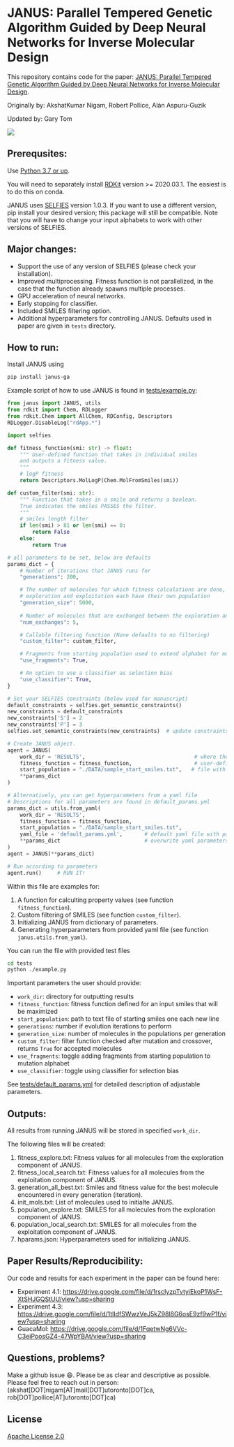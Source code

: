 # JANUS: Parallel Tempered Genetic Algorithm Guided by Deep Neural Networks for Inverse Molecular Design
This repository contains code for the paper: [JANUS: Parallel Tempered Genetic Algorithm Guided by Deep Neural Networks for Inverse Molecular Design](https://arxiv.org/abs/2106.04011). 

Originally by: AkshatKumar Nigam, Robert Pollice, Alán Aspuru-Guzik 

Updated by: Gary Tom

<img align="center" src="https://github.com/aspuru-guzik-group/JANUS/blob/main/aux_files/logo.png"/>


## Prerequsites: 

Use [Python 3.7 or up](https://www.python.org/download/releases/3.0/).

You will need to separately install [RDKit](https://www.rdkit.org/docs/Install.html) version >= 2020.03.1. The easiest is to do this on conda.

JANUS uses [SELFIES](https://github.com/aspuru-guzik-group/selfies) version 1.0.3. If you want to use a different version, pip install your desired version; this package will still be compatible. Note that you will have to change your input alphabets to work with other versions of SELFIES.


## Major changes:

- Support the use of any version of SELFIES (please check your installation).
- Improved multiprocessing. Fitness function is not parallelized, in the case that the function already spawns multiple processes.
- GPU acceleration of neural networks.
- Early stopping for classifier. 
- Included SMILES filtering option.
- Additional hyperparameters for controlling JANUS. Defaults used in paper are given in `tests` directory.

## How to run: 

Install JANUS using 

```bash
pip install janus-ga
```

Example script of how to use JANUS is found in [tests/example.py](https://github.com/aspuru-guzik-group/JANUS/blob/main/tests/example.py):

```python
from janus import JANUS, utils
from rdkit import Chem, RDLogger
from rdkit.Chem import AllChem, RDConfig, Descriptors
RDLogger.DisableLog("rdApp.*")

import selfies

def fitness_function(smi: str) -> float:
    """ User-defined function that takes in individual smiles 
    and outputs a fitness value.
    """
    # logP fitness
    return Descriptors.MolLogP(Chem.MolFromSmiles(smi))

def custom_filter(smi: str):
    """ Function that takes in a smile and returns a boolean.
    True indicates the smiles PASSES the filter.
    """
    # smiles length filter
    if len(smi) > 81 or len(smi) == 0:
        return False
    else:
        return True

# all parameters to be set, below are defaults
params_dict = {
    # Number of iterations that JANUS runs for
    "generations": 200,

    # The number of molecules for which fitness calculations are done, 
    # exploration and exploitation each have their own population
    "generation_size": 5000,
    
    # Number of molecules that are exchanged between the exploration and exploitation
    "num_exchanges": 5,

    # Callable filtering function (None defaults to no filtering)
    "custom_filter": custom_filter,

    # Fragments from starting population used to extend alphabet for mutations
    "use_fragments": True,

    # An option to use a classifier as selection bias
    "use_classifier": True,
}

# Set your SELFIES constraints (below used for manuscript)
default_constraints = selfies.get_semantic_constraints()
new_constraints = default_constraints
new_constraints['S'] = 2
new_constraints['P'] = 3
selfies.set_semantic_constraints(new_constraints)  # update constraints

# Create JANUS object.
agent = JANUS(
    work_dir = 'RESULTS',                                   # where the results are saved
    fitness_function = fitness_function,                    # user-defined fitness for given smiles
    start_population = "./DATA/sample_start_smiles.txt",   # file with starting smiles population
    **params_dict
)

# Alternatively, you can get hyperparameters from a yaml file
# Descriptions for all parameters are found in default_params.yml
params_dict = utils.from_yaml(
    work_dir = 'RESULTS',  
    fitness_function = fitness_function, 
    start_population = "./DATA/sample_start_smiles.txt",
    yaml_file = 'default_params.yml',       # default yaml file with parameters
    **params_dict                           # overwrite yaml parameters with dictionary
)
agent = JANUS(**params_dict)

# Run according to parameters
agent.run()     # RUN IT!
```

Within this file are examples for: 
1. A function for calculting property values (see function `fitness_function`). 
2. Custom filtering of SMILES (see function `custom_filter`).
3. Initializing JANUS from dictionary of parameters.
4. Generating hyperparameters from provided yaml file (see function `janus.utils.from_yaml`).


You can run the file with provided test files

```bash
cd tests
python ./example.py
```


Important parameters the user should provide:
- `work_dir`: directory for outputting results
- `fitness_function`: fitness function defined for an input smiles that will be maximized
- `start_population`: path to text file of starting smiles one each new line
- `generations`: number if evolution iterations to perform
- `generation_size`: number of molecules in the populations per generation
- `custom_filter`: filter function checked after mutation and crossover, returns `True` for accepted molecules
- `use_fragments`: toggle adding fragments from starting population to mutation alphabet
- `use_classifier`: toggle using classifier for selection bias

See [tests/default_params.yml](https://github.com/aspuru-guzik-group/JANUS/blob/main/tests/default_params.yml) for detailed description of adjustable parameters.


## Outputs: 

All results from running JANUS will be stored in specified `work_dir`. 

The following files will be created: 
1. fitness_explore.txt: 
   Fitness values for all molecules from the exploration component of JANUS.    
2. fitness_local_search.txt: 
   Fitness values for all molecules from the exploitation component of JANUS. 
3. generation_all_best.txt: 
   Smiles and fitness value for the best molecule encountered in every generation (iteration). 
4. init_mols.txt: 
   List of molecules used to initialte JANUS. 
5. population_explore.txt: 
   SMILES for all molecules from the exploration component of JANUS. 
6. population_local_search.txt: 
   SMILES for all molecules from the exploitation component of JANUS. 
7. hparams.json:
   Hyperparameters used for initializing JANUS.


## Paper Results/Reproducibility: 
Our code and results for each experiment in the paper can be found here: 
* Experiment 4.1: https://drive.google.com/file/d/1rscIyzpTvtyiEkoP1WsF-XtSHJGQStUU/view?usp=sharing
* Experiment 4.3: https://drive.google.com/file/d/1tlIdfSWwzVeJ5kZ98l8G6osE9zf9wP1f/view?usp=sharing
* GuacaMol: https://drive.google.com/file/d/1FqetwNg6VVc-C3eiPoosGZ4-47WpYBAt/view?usp=sharing


## Questions, problems?
Make a github issue 😄. Please be as clear and descriptive as possible. Please feel free to reach
out in person: (akshat[DOT]nigam[AT]mail[DOT]utoronto[DOT]ca, rob[DOT]pollice[AT]utoronto[DOT]ca)

## License

[Apache License 2.0](https://choosealicense.com/licenses/apache-2.0/)
